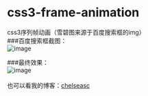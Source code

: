 # css3-frame-animation
css3序列帧动画（雪碧图来源于百度搜索框的img）<br>
###百度搜索框截图：<br>
![image](https://github.com/Chelseasc/readme_img/blob/master/bdsearchbarperform.png)<br>

###最终效果：<br>
![image](https://github.com/Chelseasc/readme_img/blob/master/bdsearchbargif.gif)
<br><br>
也可以看我的博客：[chelseasc](http://sshencchen.me)
